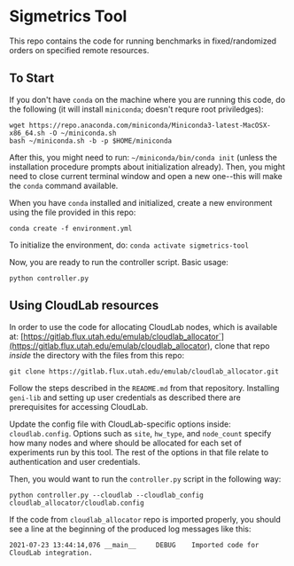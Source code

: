 # Sigmetrics Tool

This repo contains the code for running benchmarks in fixed/randomized orders on specified remote resources.

## To Start

If you don't have `conda` on the machine where you are running this code, do the following (it will install `miniconda`; doesn't requre root priviledges):

```
wget https://repo.anaconda.com/miniconda/Miniconda3-latest-MacOSX-x86_64.sh -O ~/miniconda.sh
bash ~/miniconda.sh -b -p $HOME/miniconda
```

After this, you might need to run: `~/miniconda/bin/conda init` (unless the installation procedure prompts about initialization already). Then, you might need to close current terminal window and open a new one--this will make the `conda` command available.

When you have `conda` installed and initialized, create a new environment using the file provided in this repo:

```
conda create -f environment.yml
```

To initialize the environment, do: `conda activate sigmetrics-tool`

Now, you are ready to run the controller script. Basic usage:

```
python controller.py
```

## Using CloudLab resources

In order to use the code for allocating CloudLab nodes, which is available at:
[https://gitlab.flux.utah.edu/emulab/cloudlab_allocator`](https://gitlab.flux.utah.edu/emulab/cloudlab_allocator),
clone that repo *inside* the directory with the files from this repo:
```
git clone https://gitlab.flux.utah.edu/emulab/cloudlab_allocator.git
```  

Follow the steps described in the `README.md` from that repository. Installing `geni-lib` and setting up user credentials
as described there are prerequisites for accessing CloudLab.

Update the config file with CloudLab-specific options inside: `cloudlab.config`. Options such as `site`, `hw_type`, and `node_count`
specify how many nodes and where should be allocated for each set of experiments run by this tool. The rest of the options in that file
relate to authentication and user credentials.

Then, you would want to run the `controller.py` script in the following way:

```
python controller.py --cloudlab --cloudlab_config cloudlab_allocator/cloudlab.config
```

If the code from `cloudlab_allocator` repo is imported properly, you should see a line
at the beginning of the produced log messages like this:

```
2021-07-23 13:44:14,076 __main__     DEBUG    Imported code for CloudLab integration.
```
